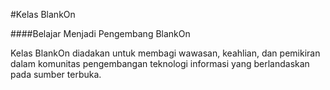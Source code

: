 #Kelas BlankOn

####Belajar Menjadi Pengembang BlankOn

Kelas BlankOn diadakan untuk membagi wawasan, keahlian, dan pemikiran dalam komunitas pengembangan teknologi informasi yang berlandaskan pada sumber terbuka.